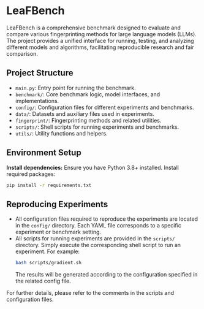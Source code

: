 # LeaFBench

LeaFBench is a comprehensive benchmark designed to evaluate and compare various fingerprinting methods for large language models (LLMs). The project provides a unified interface for running, testing, and analyzing different models and algorithms, facilitating reproducible research and fair comparison.

## Project Structure

- `main.py`: Entry point for running the benchmark.
- `benchmark/`: Core benchmark logic, model interfaces, and implementations.
- `config/`: Configuration files for different experiments and benchmarks.
- `data/`: Datasets and auxiliary files used in experiments.
- `fingerprint/`: Fingerprinting methods and related utilities.
- `scripts/`: Shell scripts for running experiments and benchmarks.
- `utils/`: Utility functions and helpers.

## Environment Setup

**Install dependencies:**
Ensure you have Python 3.8+ installed. Install required packages:
```bash
pip install -r requirements.txt
```

## Reproducing Experiments

- All configuration files required to reproduce the experiments are located in the `config/` directory. Each YAML file corresponds to a specific experiment or benchmark setting.
- All scripts for running experiments are provided in the `scripts/` directory. Simply execute the corresponding shell script to run an experiment. For example:
  ```bash
  bash scripts/gradient.sh
  ```
  The results will be generated according to the configuration specified in the related config file.

For further details, please refer to the comments in the scripts and configuration files.
